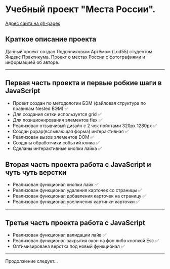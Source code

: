 Учебный проект "Места России".
=====================
[Адрес сайта на gh-pages](https://lod55.github.io/mesto/)

Краткое описание проекта
-----------------------------------
Данный проект создан Лодочниковым Артёмом (Lod55) студентом Яндекс Практикума.
Проект о местах России с фотографиями и информацией об авторе.
***

Первая часть проекта и первые робкие шаги в JavaScript
-----------------------------------
* Проект создан по методологии БЭМ (файловая структура по правилам Nested БЭМ) :white_check_mark:
* Для создания сетки используется grid :white_check_mark:
* Для позиционирования элементов flex :white_check_mark:
* Реализован отзывчивый дизайн с 2 чек пойнтами 320px 1280px :white_check_mark:
* Создан popap(вслывающая форма) интерактивная :white_check_mark:
* Реализован вызов элементов DOM :white_check_mark:
* Созданы обработчики событий клика :white_check_mark:
* Сделаны интерактивные кнопки лайка :white_check_mark:

Вторая часть проекта работа с JavaScript и чуть чуть верстки
-----------------------------------
* Реализован функционал кнопки лайк :white_check_mark:
* Реализован функционал удаления карточек со страницы :white_check_mark:
* Реализован функционал добавления карточек на страницу :white_check_mark:
* Реализован функционал увеличения картинки карточки :white_check_mark:
-----------------------------------

Третья часть проекта работа с JavaScript
-----------------------------------
* Реализован функционал валидации лайв :white_check_mark:
* Реализован функционал закрытия окон на фон либо кнопкой Esc :white_check_mark:
* Оптимизирована верстка под новый функционал :white_check_mark:
-----------------------------------
Продолжение следует...
